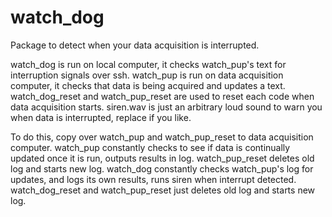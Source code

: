 # watch_dog
Package to detect when your data acquisition is interrupted.

watch_dog is run on local computer, it checks watch_pup's text for interruption signals over ssh.
watch_pup is run on data acquisition computer, it checks that data is being acquired  and updates a text.
watch_dog_reset and watch_pup_reset are used to reset each code when data acquisition starts.
siren.wav is just an arbitrary loud sound to warn you when data is interrupted, replace if you like.

To do this, copy over watch_pup and watch_pup_reset to data acquisition computer.
watch_pup constantly checks to see if data is continually updated once it is run, outputs results in log.
watch_pup_reset deletes old log and starts new log.
watch_dog constantly checks watch_pup's log for updates, and logs its own results, runs siren when interrupt detected.
watch_dog_reset and watch_pup_reset just deletes old log and starts new log.
